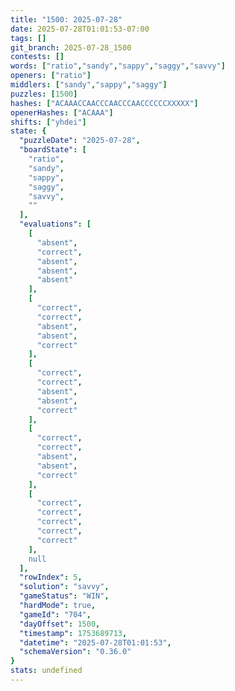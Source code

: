 ```yaml
---
title: "1500: 2025-07-28"
date: 2025-07-28T01:01:53-07:00
tags: []
git_branch: 2025-07-28_1500
contests: []
words: ["ratio","sandy","sappy","saggy","savvy"]
openers: ["ratio"]
middlers: ["sandy","sappy","saggy"]
puzzles: [1500]
hashes: ["ACAAACCAACCCAACCCAACCCCCCXXXXX"]
openerHashes: ["ACAAA"]
shifts: ["yhdei"]
state: {
  "puzzleDate": "2025-07-28",
  "boardState": [
    "ratio",
    "sandy",
    "sappy",
    "saggy",
    "savvy",
    ""
  ],
  "evaluations": [
    [
      "absent",
      "correct",
      "absent",
      "absent",
      "absent"
    ],
    [
      "correct",
      "correct",
      "absent",
      "absent",
      "correct"
    ],
    [
      "correct",
      "correct",
      "absent",
      "absent",
      "correct"
    ],
    [
      "correct",
      "correct",
      "absent",
      "absent",
      "correct"
    ],
    [
      "correct",
      "correct",
      "correct",
      "correct",
      "correct"
    ],
    null
  ],
  "rowIndex": 5,
  "solution": "savvy",
  "gameStatus": "WIN",
  "hardMode": true,
  "gameId": "704",
  "dayOffset": 1500,
  "timestamp": 1753689713,
  "datetime": "2025-07-28T01:01:53",
  "schemaVersion": "0.36.0"
}
stats: undefined
---
```

<!-- more -->
